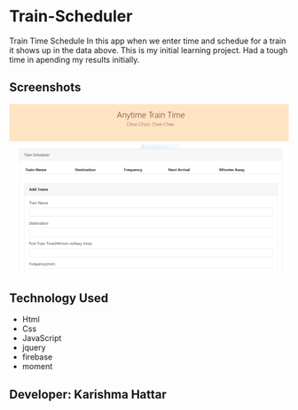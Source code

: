 # Train-Scheduler

Train Time Schedule
In this app when we enter time and schedue for a train it shows up in the data above.
This is my initial learning project. Had a tough time in apending my results initially.

## Screenshots
![ Train-Scheduler! ](https://github.com/kaur1081/Train-Scheduler-/blob/master/train.PNG)

## Technology Used
- Html
- Css
- JavaScript
- jquery
- firebase
- moment

## Developer: Karishma Hattar
